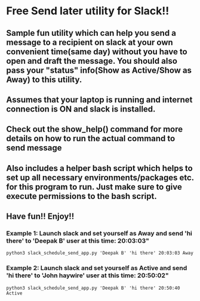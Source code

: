 # Free Send later utility for Slack!!
## Sample fun utility which can help you send a message to a recipient on slack at your own convenient time(same day) without you have to open and draft the message. You should also pass your "status" info(Show as Active/Show as Away) to this utility.
## Assumes that your laptop is running and internet connection is ON and slack is installed.
## Check out the show_help() command for more details on how to run the actual command to send message
## Also includes a helper bash script which helps to set up all necessary environments/packages etc. for this program to run. Just make sure to give execute permissions to the bash script.
## Have fun!! Enjoy!!

### Example 1: Launch slack and set yourself as Away and send 'hi there' to 'Deepak B' user at this time: 20:03:03"
```
python3 slack_schedule_send_app.py 'Deepak B' 'hi there' 20:03:03 Away
```

### Example 2: Launch slack and set yourself as Active and send 'hi there' to 'John haywire' user at this time: 20:50:02"
```
python3 slack_schedule_send_app.py 'Deepak B' 'hi there' 20:50:40 Active
```

